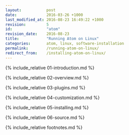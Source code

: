 ```yaml
---
layout:           post
date:             2016-03-26 +1000
last_modified_at: 2016-08-23 16:49:22 +1000
revision:         5
id:               "atom"
revision_date:    2016-08-23
title:            "Running Atom on Linux"
categories:       atom, linux, software-installation
permalink:        /running-atom-on-linux/
redirect_from:    /installing-atom-on-linux/
---
```


{% include_relative 01-introduction.md %}

{% include_relative 02-overview.md %}

{% include_relative 03-plugins.md %}

{% include_relative 04-customization.md %}

{% include_relative 05-installing.md %}

{% include_relative 06-source.md %}

{% include_relative footnotes.md %}
